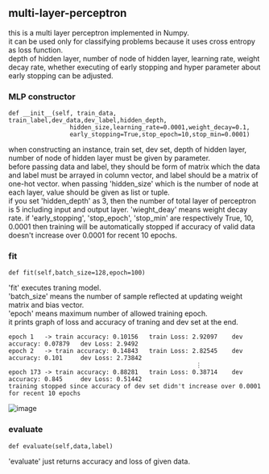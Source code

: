 ## multi-layer-perceptron
this is a multi layer perceptron implemented in Numpy.  
it can be used only for classifying problems because it uses cross entropy as loss function.  
depth of hidden layer, number of node of hidden layer, learning rate, weight decay rate, whether executing of early stopping and hyper parameter about early stopping can be adjusted.

### MLP constructor
```
def __init__(self, train_data, train_label,dev_data,dev_label,hidden_depth,
                 hidden_size,learning_rate=0.0001,weight_decay=0.1,
                 early_stopping=True,stop_epoch=10,stop_min=0.0001)
```
when constructing an instance, train set, dev set, depth of hidden layer, number of node of hidden layer must be given by parameter.  
before passing data and label, they should be form of matrix which the data and label must be arrayed in column vector, and label should be a matrix of one-hot vector. 
when passing 'hidden_size' which is the number of node at each layer, value should be given as list or tuple.  
if you set 'hidden_depth' as 3, then the number of total layer of perceptron is 5 including input and output layer. 'wieght_deay' means weight decay rate. if 'early_stopping', 'stop_epoch', 'stop_min' are respectively True, 10, 0.0001 then training will be automatically stopped if accuracy of valid data doesn't increase over 0.0001 for recent 10 epochs.

### fit
```
def fit(self,batch_size=128,epoch=100)
```
'fit' executes traning model.  
'batch_size' means the number of sample reflected at updating weight matrix and bias vector.  
'epoch' means maximum number of allowed training epoch.  
it prints graph of loss and accuracy of traning and dev set at the end.  
```
epoch 1   -> train accuracy: 0.10156   train Loss: 2.92097    dev accuracy: 0.07879   dev Loss: 2.9492
epoch 2   -> train accuracy: 0.14843   train Loss: 2.82545    dev accuracy: 0.101     dev Loss: 2.73842
                                                    ⋮
epoch 173 -> train accuracy: 0.88281   train Loss: 0.38714    dev accuracy: 0.845     dev Loss: 0.51442
training stopped since accuracy of dev set didn't increase over 0.0001 for recent 10 epochs
```
![image](https://user-images.githubusercontent.com/44926279/182771405-f8dde7b8-1b2a-4408-a20a-c66c9240557b.png)


### evaluate
```
def evaluate(self,data,label)
```
'evaluate' just returns accuracy and loss of given data.
